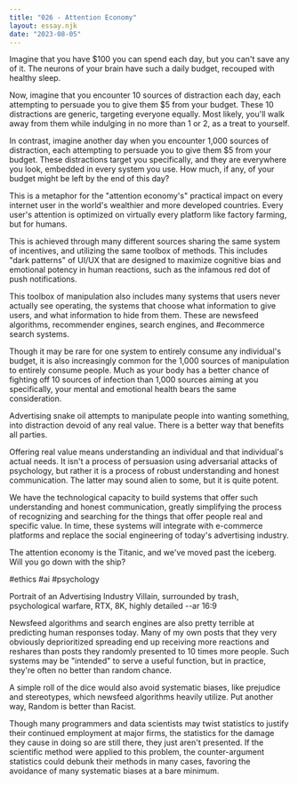 ```yaml
---
title: "026 - Attention Economy"
layout: essay.njk
date: "2023-08-05"
---
```


Imagine that you have $100 you can spend each day, but you can't save any of it. The neurons of your brain have such a daily budget, recouped with healthy sleep.

Now, imagine that you encounter 10 sources of distraction each day, each attempting to persuade you to give them $5 from your budget. These 10 distractions are generic, targeting everyone equally. Most likely, you'll walk away from them while indulging in no more than 1 or 2, as a treat to yourself.

In contrast, imagine another day when you encounter 1,000 sources of distraction, each attempting to persuade you to give them $5 from your budget. These distractions target you specifically, and they are everywhere you look, embedded in every system you use. How much, if any, of your budget might be left by the end of this day?

This is a metaphor for the "attention economy's" practical impact on every internet user in the world's wealthier and more developed countries. Every user's attention is optimized on virtually every platform like factory farming, but for humans.

This is achieved through many different sources sharing the same system of incentives, and utilizing the same toolbox of methods. This includes "dark patterns" of UI/UX that are designed to maximize cognitive bias and emotional potency in human reactions, such as the infamous red dot of push notifications.

This toolbox of manipulation also includes many systems that users never actually see operating, the systems that choose what information to give users, and what information to hide from them. These are newsfeed algorithms, recommender engines, search engines, and #ecommerce search systems.

Though it may be rare for one system to entirely consume any individual's budget, it is also increasingly common for the 1,000 sources of manipulation to entirely consume people. Much as your body has a better chance of fighting off 10 sources of infection than 1,000 sources aiming at you specifically, your mental and emotional health bears the same consideration.

Advertising snake oil attempts to manipulate people into wanting something, into distraction devoid of any real value. There is a better way that benefits all parties.

Offering real value means understanding an individual and that individual's actual needs. It isn't a process of persuasion using adversarial attacks of psychology, but rather it is a process of robust understanding and honest communication. The latter may sound alien to some, but it is quite potent.

We have the technological capacity to build systems that offer such understanding and honest communication, greatly simplifying the process of recognizing and searching for the things that offer people real and specific value. In time, these systems will integrate with e-commerce platforms and replace the social engineering of today's advertising industry.

The attention economy is the Titanic, and we've moved past the iceberg. Will you go down with the ship?

#ethics #ai #psychology

Portrait of an Advertising Industry Villain, surrounded by trash, psychological warfare, RTX, 8K, highly detailed --ar 16:9

Newsfeed algorithms and search engines are also pretty terrible at predicting human responses today. Many of my own posts that they very obviously deprioritized spreading end up receiving more reactions and reshares than posts they randomly presented to 10 times more people. Such systems may be "intended" to serve a useful function, but in practice, they're often no better than random chance.

A simple roll of the dice would also avoid systematic biases, like prejudice and stereotypes, which newsfeed algorithms heavily utilize. Put another way, Random is better than Racist.

Though many programmers and data scientists may twist statistics to justify their continued employment at major firms, the statistics for the damage they cause in doing so are still there, they just aren't presented. If the scientific method were applied to this problem, the counter-argument statistics could debunk their methods in many cases, favoring the avoidance of many systematic biases at a bare minimum.
